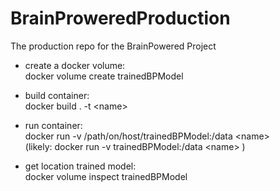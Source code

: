 # BrainProweredProduction
The production repo for the BrainPowered Project


* create a docker volume: \
docker volume create trainedBPModel 

* build container: \
docker build . -t \<name\> 

* run container: \
docker run -v /path/on/host/trainedBPModel:/data \<name\> \
  (likely: docker run -v trainedBPModel:/data \<name\> )

* get location trained model: \
docker volume inspect trainedBPModel